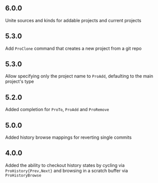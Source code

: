 ## 6.0.0 ##
Unite sources and kinds for addable projects and current projects

## 5.3.0 ##
Add `ProClone` command that creates a new project from a git repo

## 5.3.0 ##
Allow specifying only the project name to `ProAdd`, defaulting to the main
project's type

## 5.2.0 ##
Added completion for `ProTo`, `ProAdd` and `ProRemove`
## 5.0.0 ##
Added history browse mappings for reverting single commits

## 4.0.0 ##
Added the ability to checkout history states by cycling via
`ProHistory{Prev,Next}` and browsing in a scratch buffer via `ProHistoryBrowse`
